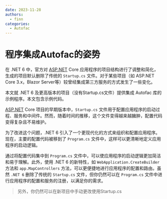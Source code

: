 ```yaml
---
date: 2023-11-28
authors:
  - finn
categories:
  - Autofac
---
```

# 程序集成Autofac的姿势

在 .NET 6 中，官方对 [ASP.NET](http://asp.net/) Core 应用程序的项目结构进行了调整和简化，生成的项目默认删除了传统的 `Startup.cs` 文件。对于某些项目（如 ASP.NET Core 3.x，Blazor Server等）较曾经集成第三方服务的方式发生了一些变化。

本文就 .NET 6 及更高版本的项目（没有Startup.cs文件）提供集成 Autofac 库的示例程序。本文包含示例代码。

<!-- more -->

[ASP.NET](http://asp.net/) Core 项目的早期版本中，`Startup.cs` 文件用于配置应用程序的启动过程、服务和中间件。然而，随着时间的推移，这个文件变得越来越臃肿，配置代码变得复杂且不易维护。

为了改进这个问题，.NET 6 引入了一个更现代化的方式来组织和配置应用程序。现在，主要的配置代码被移到了 `Program.cs` 文件中，这样可以更清晰地定义应用程序的启动逻辑。

通过将配置代码集中到 `Program.cs` 文件中，可以使应用程序的启动逻辑更加简洁和易于理解。此外，使用 .NET 6 的新特性，如 `WebApplication.CreateBuilder` 方法和 `app.MapControllers` 方法，可以更便捷地进行应用程序的配置和路由。虽然 `.NET 6` 删除了传统的 `Startup.cs` 文件，但你仍然可以在 `Program.cs` 文件中进行应用程序的配置和服务的注册，以满足你的需求。

>另外，你仍然可以在新项目中手动更改使用Startup.cs



